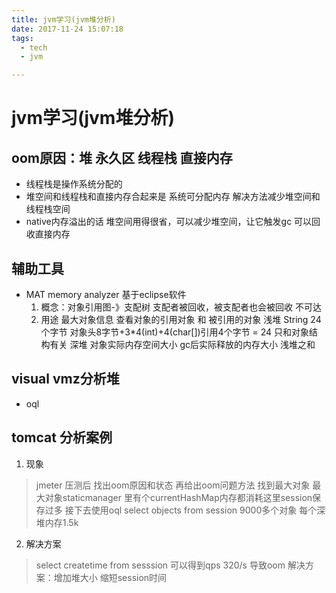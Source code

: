 ```yaml
---
title: jvm学习(jvm堆分析)
date: 2017-11-24 15:07:18
tags:
  - tech
  - jvm

---
```


# jvm学习(jvm堆分析)

## oom原因：堆 永久区 线程栈 直接内存
- 线程栈是操作系统分配的
- 堆空间和线程栈和直接内存合起来是 系统可分配内存 解决方法减少堆空间和线程栈空间
- native内存溢出的话 堆空间用得很省，可以减少堆空间，让它触发gc 可以回收直接内存

## 辅助工具
- MAT memory analyzer 基于eclipse软件
  1. 概念：对象引用图-》支配树 
     支配者被回收，被支配者也会被回收 不可达
  2. 用途
	最大对象信息
	查看对象的引用对象 和 被引用的对象
	浅堆 String 24个字节 对象头8字节+3*4(int)+4(char[])引用4个字节 = 24  只和对象结构有关 
	深堆 对象实际内存空间大小 gc后实际释放的内存大小  浅堆之和
## visual vmz分析堆
- oql
## tomcat 分析案例

1. 现象
> jmeter 压测后  找出oom原因和状态  再给出oom问题方法 找到最大对象
最大对象staticmanager 里有个currentHashMap内存都消耗这里session保存过多
接下去使用oql select objects from session 9000多个对象 每个深堆内存1.5k 
2. 解决方案
> select createtime from sesssion 可以得到qps 320/s 导致oom
解决方案：增加堆大小 缩短session时间
